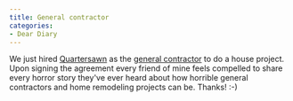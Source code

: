 ```yaml
---
title: General contractor
categories:
- Dear Diary
---
```


We just hired [Quartersawn](http://www.quartersawndesignbuild.com/) as the [general contractor](http://en.wikipedia.org/wiki/General_contractor) to do a house project. Upon signing the agreement every friend of mine feels compelled to share every horror story they've ever heard about how horrible general contractors and home remodeling projects can be. Thanks! :-)
